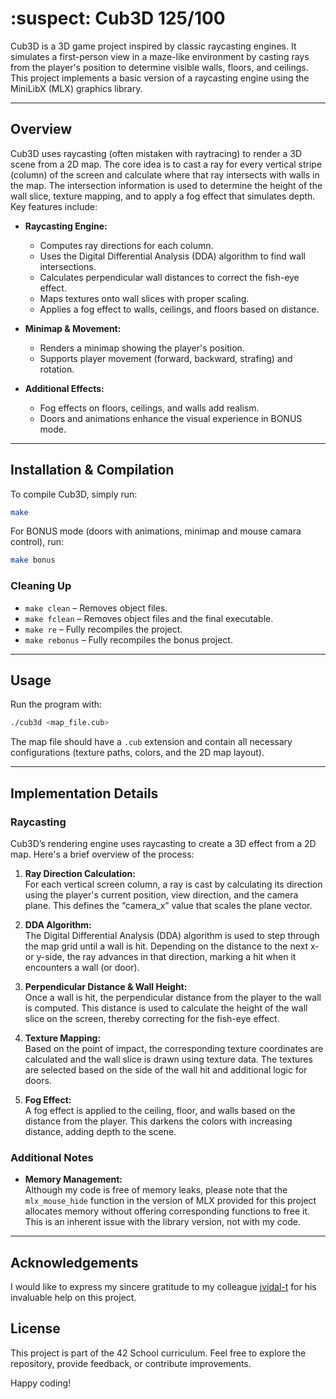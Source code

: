 #  :suspect: Cub3D 125/100

Cub3D is a 3D game project inspired by classic raycasting engines. It simulates a first-person view in a maze-like environment by casting rays from the player's position to determine visible walls, floors, and ceilings. This project implements a basic version of a raycasting engine using the MiniLibX (MLX) graphics library.

---

## Overview

Cub3D uses raycasting (often mistaken with raytracing) to render a 3D scene from a 2D map. The core idea is to cast a ray for every vertical stripe (column) of the screen and calculate where that ray intersects with walls in the map. The intersection information is used to determine the height of the wall slice, texture mapping, and to apply a fog effect that simulates depth. Key features include:

- **Raycasting Engine:** 
  - Computes ray directions for each column.
  - Uses the Digital Differential Analysis (DDA) algorithm to find wall intersections.
  - Calculates perpendicular wall distances to correct the fish-eye effect.
  - Maps textures onto wall slices with proper scaling.
  - Applies a fog effect to walls, ceilings, and floors based on distance.

- **Minimap & Movement:**
  - Renders a minimap showing the player's position.
  - Supports player movement (forward, backward, strafing) and rotation.

- **Additional Effects:**
  - Fog effects on floors, ceilings, and walls add realism.
  - Doors and animations enhance the visual experience in BONUS mode.

---

## Installation & Compilation

To compile Cub3D, simply run:

```sh
make
```

For BONUS mode (doors with animations, minimap and mouse camara control), run:

```sh
make bonus
```

### Cleaning Up

- `make clean` – Removes object files.
- `make fclean` – Removes object files and the final executable.
- `make re` – Fully recompiles the project.
- `make rebonus` – Fully recompiles the bonus project.

---

## Usage

Run the program with:

```sh
./cub3d <map_file.cub>
```

The map file should have a `.cub` extension and contain all necessary configurations (texture paths, colors, and the 2D map layout).

---

## Implementation Details

### Raycasting

Cub3D’s rendering engine uses raycasting to create a 3D effect from a 2D map. Here's a brief overview of the process:

1. **Ray Direction Calculation:**  
   For each vertical screen column, a ray is cast by calculating its direction using the player's current position, view direction, and the camera plane. This defines the “camera_x” value that scales the plane vector.

2. **DDA Algorithm:**  
   The Digital Differential Analysis (DDA) algorithm is used to step through the map grid until a wall is hit. Depending on the distance to the next x- or y-side, the ray advances in that direction, marking a hit when it encounters a wall (or door).

3. **Perpendicular Distance & Wall Height:**  
   Once a wall is hit, the perpendicular distance from the player to the wall is computed. This distance is used to calculate the height of the wall slice on the screen, thereby correcting for the fish-eye effect.

4. **Texture Mapping:**  
   Based on the point of impact, the corresponding texture coordinates are calculated and the wall slice is drawn using texture data. The textures are selected based on the side of the wall hit and additional logic for doors.

5. **Fog Effect:**  
   A fog effect is applied to the ceiling, floor, and walls based on the distance from the player. This darkens the colors with increasing distance, adding depth to the scene.

### Additional Notes

- **Memory Management:**  
  Although my code is free of memory leaks, please note that the `mlx_mouse_hide` function in the version of MLX provided for this project allocates memory without offering corresponding functions to free it. This is an inherent issue with the library version, not with my code.

---

## Acknowledgements
I would like to express my sincere gratitude to my colleague [jvidal-t](https://github.com/Flingocho)
 for his invaluable help on this project.

## License

This project is part of the 42 School curriculum. Feel free to explore the repository, provide feedback, or contribute improvements.

Happy coding!
